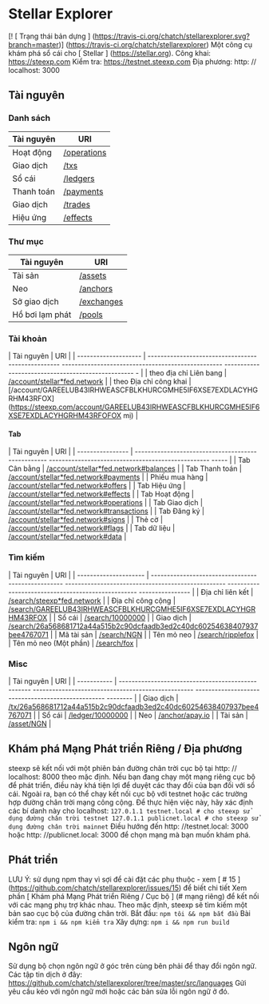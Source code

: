 #  Stellar Explorer
 [! [ Trạng thái bản dựng ] (https://travis-ci.org/chatch/stellarexplorer.svg?branch=master)] (https://travis-ci.org/chatch/stellarexplorer)
 Một công cụ khám phá sổ cái cho [ Stellar ] (https://stellar.org).
 Công khai: https://steexp.com
 Kiểm tra: https://testnet.steexp.com
 Địa phương: http: // localhost: 3000
 ##  Tài nguyên
 ###  Danh sách
 | Tài nguyên | URI |
 | ------------ | -------------------------------------------- |
 | Hoạt động | [/operations](https://steexp.com/operations) |
 | Giao dịch | [/txs](https://steexp.com/txs) |
 | Sổ cái | [/ledgers](https://steexp.com/ledgers) |
 | Thanh toán | [/payments](https://steexp.com/payments) |
 | Giao dịch | [/trades](https://steexp.com/trades) |
 | Hiệu ứng | [/effects](https://steexp.com/effects) |
 ###  Thư mục
 | Tài nguyên | URI |
 | --------------- | ------------------------------------------ |
 | Tài sản | [/assets](https://steexp.com/assets) |
 | Neo | [/anchors](https://steexp.com/anchors) |
 | Sở giao dịch | [/exchanges](https://steexp.com/exchanges) |
 | Hồ bơi lạm phát | [/pools](https://steexp.com/pools) |
 ###  Tài khoản
 | Tài nguyên | URI |
 | -------------------- | -------------------------------------------------- -------------------------------------------------- -------------------------------------------------- - |
 | theo địa chỉ Liên bang | [/account/stellar\*fed.network](https://steexp.com/account/stellar*fed.network) |
 | theo Địa chỉ công khai | [/account/GAREELUB43IRHWEASCFBLKHURCGMHE5IF6XSE7EXDLACYHGRHM43RFOX](https://steexp.com/account/GAREELUB43IRHWEASCFBLKHURCGMHE5IF6XSE7EXDLACYHGRHM43RFOFOX mị) |
 ####  Tab
 | Tài nguyên | URI |
 | ---------------- | -------------------------------------------------- -------------------------------------------------- ----- |
 | Tab Cân bằng | [/account/stellar\*fed.network#balances](https://steexp.com/account/stellar*fed.network#balances) |
 | Tab Thanh toán | [/account/stellar\*fed.network#payments](https://steexp.com/account/stellar*fed.network#payments) |
 | Phiếu mua hàng | [/account/stellar\*fed.network#offers](https://steexp.com/account/stellar*fed.network#offers) |
 | Tab Hiệu ứng | [/account/stellar\*fed.network#effects](https://steexp.com/account/stellar*fed.network#effects) |
 | Tab Hoạt động | [/account/stellar\*fed.network#operations](https://steexp.com/account/stellar*fed.network#operations) |
 | Tab Giao dịch | [/account/stellar\*fed.network#transactions](https://steexp.com/account/stellar*fed.network#transactions) |
 | Tab Đăng ký | [/account/stellar\*fed.network#signs](https://steexp.com/account/stellar*fed.network#signs) |
 | Thẻ cờ | [/account/stellar\*fed.network#flags](https://steexp.com/account/stellar*fed.network#flags) |
 | Tab dữ liệu | [/account/stellar\*fed.network#data](https://steexpcom/account/stellar*fed.network#data) |

 ###  Tìm kiếm
 | Tài nguyên | URI |
 | --------------------- | -------------------------------------------------- -------------------------------------------------- -------------------------------------------------- ---------------- |
 | Địa chỉ liên kết | [/search/steexp\*fed.network](https://steexp.com/search/steexp*fed.network) |
 | Địa chỉ công cộng | [/search/GAREELUB43IRHWEASCFBLKHURCGMHE5IF6XSE7EXDLACYHGRHM43RFOX](https://steexp.com/search/GAREELUB43IRHWEASCFBLKHURCGMHE5IF6XSE7EXDLACYHGRHM43RFOX) |
 | Sổ cái | [/search/10000000](https://steexp.com/search/10000000) |
 | Giao dịch | [/search/26a568681712a44a515b2c90dcfaadb3ed2c40dc60254638407937bee4767071](https://steexp.com/search/26a568681712a44a515b2c90dcfaadb3ed2c40dc60254638407937bee476707937bee) |
 | Mã tài sản | [/search/NGN](https://steexp.com/search/NGN) |
 | Tên mỏ neo | [/search/ripplefox](https://steexp.com/search/ripplefox) |
 | Tên mỏ neo (Một phần) | [/search/fox](https://steexp.com/search/fox) |

 ###  Misc

 | Tài nguyên | URI |
 | ----------- | -------------------------------------------------- -------------------------------------------------- -------------------------------------------------- -------- |
 | Giao dịch | [/tx/26a568681712a44a515b2c90dcfaadb3ed2c40dc60254638407937bee4767071](https://steexp.com/tx/26a568681712a44a515b2c90dcfaadb3ed2c40dc60254638407937bee476707937bee) |
 | Sổ cái | [/ledger/10000000](https://steexp.com/ledger/10000000) |
 | Neo | [/anchor/apay.io](https://steexp.com/anchor/apay.io) |
 | Tài sản | [/asset/NGN](https://steexp.com/asset/NGN) |

 ##  Khám phá Mạng Phát triển Riêng / Địa phương <a name="private-networks"> </a>

 steexp sẽ kết nối với một phiên bản đường chân trời cục bộ tại http: // localhost: 8000 theo mặc định. Nếu bạn đang chạy một mạng riêng cục bộ để phát triển, điều này khá tiện lợi để duyệt các thay đổi của bạn đối với sổ cái.
 Ngoài ra, bạn có thể chạy kết nối cục bộ với testnet hoặc các trường hợp đường chân trời mạng công cộng. Để thực hiện việc này, hãy xác định các bí danh này cho localhost:
 ``
 127.0.1.1 testnet.local # cho steexp sử dụng đường chân trời testnet
 127.0.1.1 publicnet.local # cho steexp sử dụng đường chân trời mainnet
 ``
 Điều hướng đến http: //testnet.local: 3000 hoặc http: //publicnet.local: 3000 để chọn mạng mà bạn muốn khám phá.
 ##  Phát triển
 LƯU Ý: sử dụng npm thay vì sợi để cài đặt các phụ thuộc - xem [ # 15 ] (https://github.com/chatch/stellarexplorer/issues/15) để biết chi tiết
 Xem phần [ Khám phá Mạng Phát triển Riêng / Cục bộ ] (# mạng riêng) để kết nối với các mạng phụ trợ khác nhau. Theo mặc định, steexp sẽ tìm kiếm một bản sao cục bộ của đường chân trời.
 Bắt đầu:
 ``
 npm tôi && npm bắt đầu
 ``
 Bài kiểm tra:
 ``
 npm i && npm kiểm tra
 ``
 Xây dựng:
 ``
 npm i && npm run build
 ``
 ##  Ngôn ngữ
 Sử dụng bộ chọn ngôn ngữ ở góc trên cùng bên phải để thay đổi ngôn ngữ.
 Các tập tin dịch ở đây:
 https://github.com/chatch/stellarexplorer/tree/master/src/languages
 Gửi yêu cầu kéo với ngôn ngữ mới hoặc các bản sửa lỗi ngôn ngữ ở đó.
